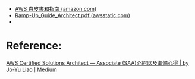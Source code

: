 
- [AWS 白皮書和指南 (amazon.com)](https://aws.amazon.com/tw/whitepapers/?whitepapers-main.sort-by=item.additionalFields.sortDate&whitepapers-main.sort-order=desc&awsf.whitepapers-content-type=*all&awsf.whitepapers-global-methodology=*all&awsf.whitepapers-tech-category=*all&awsf.whitepapers-industries=*all&awsf.whitepapers-business-category=*all)
- [Ramp-Up_Guide_Architect.pdf (awsstatic.com)](https://d1.awsstatic.com/training-and-certification/ramp-up_guides/Ramp-Up_Guide_Architect.pdf)
- 
# Reference:
[AWS Certified Solutions Architect — Associate (SAA)介紹以及準備心得 | by Jo-Yu Liao | Medium](https://zoejoyuliao.medium.com/aws-certified-solutions-architect-associate-saa-%E4%BB%8B%E7%B4%B9%E4%BB%A5%E5%8F%8A%E6%BA%96%E5%82%99%E5%BF%83%E5%BE%97-1522a43bd2d5)